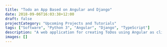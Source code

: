```yaml
---
title: "Todo an App Based on Angular and Django"
date: 2018-09-06T16:03:38+12:00
draft: false
projectCategory: "Upcoming Projects and Tutorials"
tags: ["Software", "Python 3", "Angular", "Django", "TypeScript"]
description: "A web application for creating ToDos using Angular as client and Django API as server."
images: []
---
```

